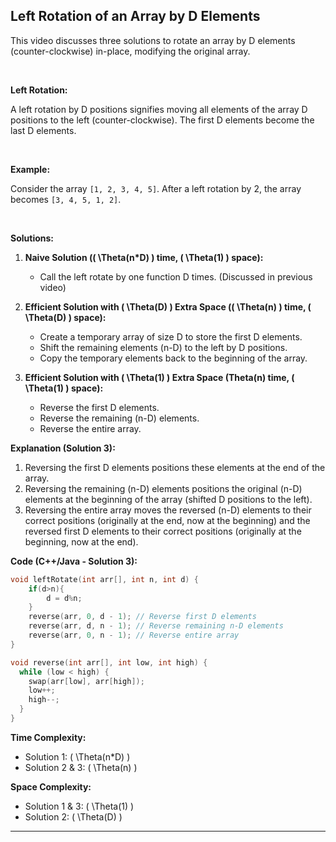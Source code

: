 ## Left Rotation of an Array by D Elements

This video discusses three solutions to rotate an array by D elements (counter-clockwise) in-place, modifying the original array.

<br>

**Left Rotation:**

A left rotation by D positions signifies moving all elements of the array D positions to the left (counter-clockwise). The first D elements become the last D elements.

<br>

**Example:**

Consider the array `[1, 2, 3, 4, 5]`. After a left rotation by 2, the array becomes `[3, 4, 5, 1, 2]`.

<br>

**Solutions:**

1. **Naive Solution (\( \Theta(n*D) \) time, \( \Theta(1) \) space):**
   - Call the left rotate by one function D times. (Discussed in previous video)

2. **Efficient Solution with \( \Theta(D) \) Extra Space (\( \Theta(n) \) time, \( \Theta(D) \) space):**
   - Create a temporary array of size D to store the first D elements.
   - Shift the remaining elements (n-D) to the left by D positions.
   - Copy the temporary elements back to the beginning of the array.

3. **Efficient Solution with \( \Theta(1) \) Extra Space (Theta(n) time, \( \Theta(1) \) space):**
   - Reverse the first D elements.
   - Reverse the remaining (n-D) elements.
   - Reverse the entire array.

**Explanation (Solution 3):**

1. Reversing the first D elements positions these elements at the end of the array.
2. Reversing the remaining (n-D) elements positions the original (n-D) elements at the beginning of the array (shifted D positions to the left).
3. Reversing the entire array moves the reversed (n-D) elements to their correct positions (originally at the end, now at the beginning) and the reversed first D elements to their correct positions (originally at the beginning, now at the end).

**Code (C++/Java - Solution 3):**

```cpp
void leftRotate(int arr[], int n, int d) {
    if(d>n){
        d = d%n;
    }
    reverse(arr, 0, d - 1); // Reverse first D elements
    reverse(arr, d, n - 1); // Reverse remaining n-D elements
    reverse(arr, 0, n - 1); // Reverse entire array
}

void reverse(int arr[], int low, int high) {
  while (low < high) {
    swap(arr[low], arr[high]);
    low++;
    high--;
  }
}
```

**Time Complexity:**

- Solution 1: \( \Theta(n*D) \)
- Solution 2 & 3: \( \Theta(n) \)

**Space Complexity:**

- Solution 1 & 3: \( \Theta(1) \)
- Solution 2: \( \Theta(D) \)

---